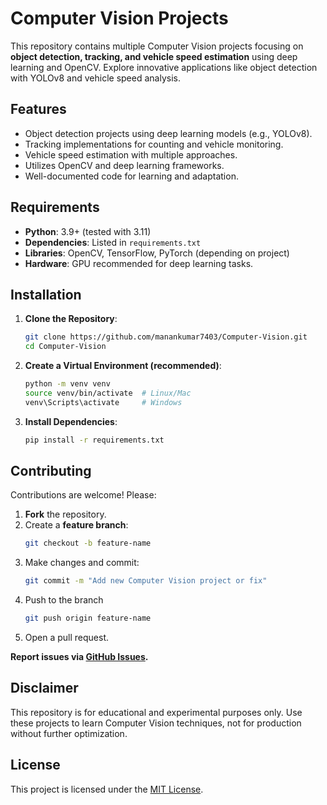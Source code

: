# Computer Vision Projects

This repository contains multiple Computer Vision projects focusing on **object detection, tracking, and vehicle speed estimation** using deep learning and OpenCV. Explore innovative applications like object detection with YOLOv8 and vehicle speed analysis.

## Features
- Object detection projects using deep learning models (e.g., YOLOv8).
- Tracking implementations for counting and vehicle monitoring.
- Vehicle speed estimation with multiple approaches.
- Utilizes OpenCV and deep learning frameworks.
- Well-documented code for learning and adaptation.

## Requirements
- **Python**: 3.9+ (tested with 3.11)
- **Dependencies**: Listed in `requirements.txt`
- **Libraries**: OpenCV, TensorFlow, PyTorch (depending on project)
- **Hardware**: GPU recommended for deep learning tasks.

## Installation
1. **Clone the Repository**:
   ```bash
   git clone https://github.com/manankumar7403/Computer-Vision.git
   cd Computer-Vision
   ```
2. **Create a Virtual Environment (recommended)**:
   ```bash
   python -m venv venv
   source venv/bin/activate  # Linux/Mac
   venv\Scripts\activate     # Windows
   ```
3. **Install Dependencies**:
   ```bash
   pip install -r requirements.txt
   ```
   
## Contributing

Contributions are welcome! Please:
1. **Fork** the repository.
2. Create a **feature branch**:  
   ```bash
   git checkout -b feature-name
   ```
3. Make changes and commit:
   ```bash
   git commit -m "Add new Computer Vision project or fix"
   ```
4. Push to the branch
   ```bash
   git push origin feature-name
   ```
5. Open a pull request.

**Report issues via [GitHub Issues](https://github.com/manankumar7403/Computer-Vision/issues).**


## Disclaimer

This repository is for educational and experimental purposes only. Use these projects to learn Computer Vision techniques, not for production without further optimization.

## License

This project is licensed under the [MIT License](LICENSE.txt).
